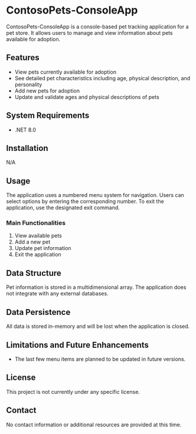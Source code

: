 # ContosoPets-ConsoleApp

ContosoPets-ConsoleApp is a console-based pet tracking application for a pet store. It allows users to manage and view information about pets available for adoption.

## Features

- View pets currently available for adoption
- See detailed pet characteristics including age, physical description, and personality
- Add new pets for adoption
- Update and validate ages and physical descriptions of pets

## System Requirements

- .NET 8.0

## Installation

N/A

## Usage

The application uses a numbered menu system for navigation. Users can select options by entering the corresponding number. To exit the application, use the designated exit command.

### Main Functionalities

1. View available pets
2. Add a new pet
3. Update pet information
4. Exit the application

## Data Structure

Pet information is stored in a multidimensional array. The application does not integrate with any external databases.

## Data Persistence

All data is stored in-memory and will be lost when the application is closed.

## Limitations and Future Enhancements

- The last few menu items are planned to be updated in future versions.

## License

This project is not currently under any specific license.

## Contact

No contact information or additional resources are provided at this time.
